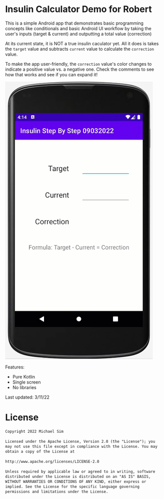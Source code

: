 # Insulin Calculator Demo for Robert

This is a simple Android app that demonstrates basic programming concepts like conditionals and basic Android UI workflow by taking the user's inputs (target & current) and outputting a total value (correction)

At its current state, it is NOT a true insulin caculator yet. All it does is takes the `target` value and subtracts `current` value to calculate the `correction` value.

To make the app user-friendly, the `correction` value's color changes to indicate a positive value vs. a negative one. Check the comments to see how that works and see if you can expand it!

![](appDemoAnimation.gif)

Features:
- Pure Kotlin
- Single screen
- No libraries

Last updated: 3/11/22

# License

    Copyright 2022 Michael Sim

    Licensed under the Apache License, Version 2.0 (the "License"); you may not use this file except in compliance with the License. You may obtain a copy of the License at

    http://www.apache.org/licenses/LICENSE-2.0

    Unless required by applicable law or agreed to in writing, software distributed under the License is distributed on an "AS IS" BASIS, WITHOUT WARRANTIES OR CONDITIONS OF ANY KIND, either express or implied. See the License for the specific language governing permissions and limitations under the License.